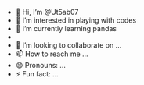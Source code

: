 - 👋 Hi, I’m @Ut5ab07
- 👀 I’m interested in playing with codes
- 🌱 I’m currently learning pandas
- 
- 💞️ I’m looking to collaborate on ...
- 📫 How to reach me ...
- 😄 Pronouns: ...
- ⚡ Fun fact: ...

<!---
Ut5ab07/Ut5ab07 is a ✨ special ✨ repository because its `README.md` (this file) appears on your GitHub profile.
You can click the Preview link to take a look at your changes.
--->
